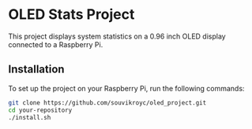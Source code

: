 # OLED Stats Project

This project displays system statistics on a 0.96 inch OLED display connected to a Raspberry Pi.

## Installation

To set up the project on your Raspberry Pi, run the following commands:

```bash
git clone https://github.com/souvikroyc/oled_project.git
cd your-repository
./install.sh
